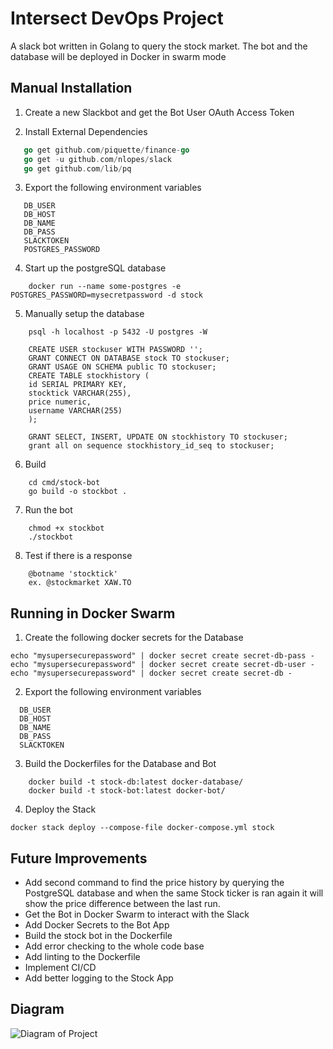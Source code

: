 # Intersect DevOps Project

A slack bot written in Golang to query the stock market. The bot and the database will be deployed in Docker in swarm mode

## Manual Installation

1. Create a new Slackbot and get the Bot User OAuth Access Token

2. Install External Dependencies
```go
   go get github.com/piquette/finance-go
   go get -u github.com/nlopes/slack
   go get github.com/lib/pq
```

3. Export the following environment variables
```
   DB_USER
   DB_HOST
   DB_NAME
   DB_PASS
   SLACKTOKEN
   POSTGRES_PASSWORD
```
4. Start up the postgreSQL database 
```
    docker run --name some-postgres -e POSTGRES_PASSWORD=mysecretpassword -d stock
```
5. Manually setup the database
```   
    psql -h localhost -p 5432 -U postgres -W

    CREATE USER stockuser WITH PASSWORD '';
    GRANT CONNECT ON DATABASE stock TO stockuser;
    GRANT USAGE ON SCHEMA public TO stockuser;
    CREATE TABLE stockhistory (
    id SERIAL PRIMARY KEY,
    stocktick VARCHAR(255),
    price numeric,
    username VARCHAR(255)
    );

    GRANT SELECT, INSERT, UPDATE ON stockhistory TO stockuser;
    grant all on sequence stockhistory_id_seq to stockuser;
```     
6. Build 
```
    cd cmd/stock-bot
    go build -o stockbot .
```
7. Run the bot
```
    chmod +x stockbot
    ./stockbot
```
8. Test if there is a response
```
    @botname 'stocktick'
    ex. @stockmarket XAW.TO
```
## Running in Docker Swarm

1. Create the following docker secrets for the Database
```
echo "mysupersecurepassword" | docker secret create secret-db-pass -
echo "mysupersecurepassword" | docker secret create secret-db-user -
echo "mysupersecurepassword" | docker secret create secret-db -
```

2. Export the following environment variables
 ```
   DB_USER
   DB_HOST
   DB_NAME
   DB_PASS
   SLACKTOKEN
 ```   
3. Build the Dockerfiles for the Database and Bot
```
    docker build -t stock-db:latest docker-database/
    docker build -t stock-bot:latest docker-bot/
```
4. Deploy the Stack
```
docker stack deploy --compose-file docker-compose.yml stock
```

## Future Improvements
* Add second command to find the price history by querying the PostgreSQL database and when the same Stock ticker is ran again it will show the price difference between
the last run.
* Get the Bot in Docker Swarm to interact with the Slack 
* Add Docker Secrets to the Bot App
* Build the stock bot in the Dockerfile
* Add error checking to the whole code base
* Add linting to the Dockerfile
* Implement CI/CD
* Add better logging to the Stock App


## Diagram
![Diagram of Project](https://github.com/frankielearns/intersectproject/blob/feature/intersect-devops-project-v1/images/Intersect%20Devops%20Project.jpeg)


